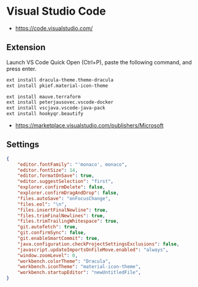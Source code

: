 # Visual Studio Code

* <https://code.visualstudio.com/>

## Extension

Launch VS Code Quick Open (Ctrl+P), paste the following command, and press enter.

```bash
ext install dracula-theme.theme-dracula
ext install pkief.material-icon-theme

ext install mauve.terraform
ext install peterjausovec.vscode-docker
ext install vscjava.vscode-java-pack
ext install hookyqr.beautify
```

* <https://marketplace.visualstudio.com/publishers/Microsoft>

## Settings

```json
{
    "editor.fontFamily": "'monaco', monaco",
    "editor.fontSize": 14,
    "editor.formatOnSave": true,
    "editor.suggestSelection": "first",
    "explorer.confirmDelete": false,
    "explorer.confirmDragAndDrop": false,
    "files.autoSave": "onFocusChange",
    "files.eol": "\n",
    "files.insertFinalNewline": true,
    "files.trimFinalNewlines": true,
    "files.trimTrailingWhitespace": true,
    "git.autofetch": true,
    "git.confirmSync": false,
    "git.enableSmartCommit": true,
    "java.configuration.checkProjectSettingsExclusions": false,
    "javascript.updateImportsOnFileMove.enabled": "always",
    "window.zoomLevel": 0,
    "workbench.colorTheme": "Dracula",
    "workbench.iconTheme": "material-icon-theme",
    "workbench.startupEditor": "newUntitledFile",
}
```
